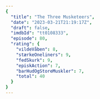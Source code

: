 ```yaml
---
{
  "title": "The Three Musketeers",
  "date": "2023-03-21T21:19:17Z",
  "draft": false,
  "imdbId": "tt0108333",
  "episode": 80,
  "rating": {
    "vildeVåben": 8,
    "stærkeOneliners": 9,
    "fedSkurk": 9,
    "episkAction": 7,
    "barHudOgStoreMuskler": 7,
    "total": 40
  }
}
---
```


